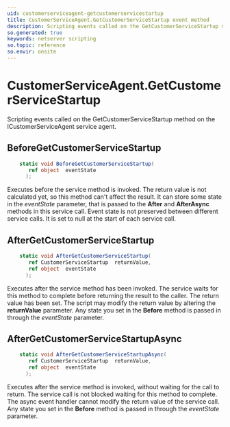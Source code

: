 ```yaml
---
uid: customerserviceagent-getcustomerservicestartup
title: CustomerServiceAgent.GetCustomerServiceStartup event method
description: Scripting events called on the GetCustomerServiceStartup method on the CustomerServiceAgent service agent.
so.generated: true
keywords: netserver scripting
so.topic: reference
so.envir: onsite
---
```

# CustomerServiceAgent.GetCustomerServiceStartup

Scripting events called on the <see cref='M:ICustomerServiceAgent.GetCustomerServiceStartup'>GetCustomerServiceStartup</see> method on the <see cref='ICustomerServiceAgent'>ICustomerServiceAgent</see>  service agent.

## BeforeGetCustomerServiceStartup
```cs
    static void BeforeGetCustomerServiceStartup(
       ref object  eventState
      );
```
Executes before the service method is invoked.
The return value is not calculated yet, so this method can't affect the result.
It can store some state in the *eventState* parameter, that is passed to the **After** and **AfterAsync** methods in this service call.
Event state is not preserved between different service calls. It is set to null at the start of each service call.
## AfterGetCustomerServiceStartup
```cs
    static void AfterGetCustomerServiceStartup(
       ref CustomerServiceStartup  returnValue,
       ref object  eventState
      );
```
Executes after the service method has been invoked. The service waits for this method to complete before returning the result to the caller.
The return value has been set. The script may modify the return value by altering the **returnValue** parameter.
Any state you set in the **Before** method is passed in through the *eventState* parameter.
## AfterGetCustomerServiceStartupAsync
```cs
    static void AfterGetCustomerServiceStartupAsync(
       ref CustomerServiceStartup  returnValue,
       ref object  eventState
      );
```
Executes after the service method is invoked, without waiting for the call to return.
The service call is not blocked waiting for this method to complete.
The async event handler cannot modify the return value of the service call.
Any state you set in the **Before** method is passed in through the *eventState* parameter.

